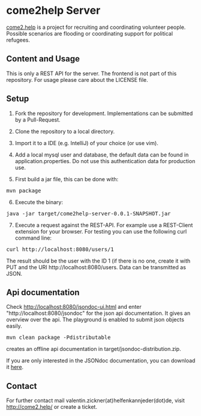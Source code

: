 # come2help Server

<a href="http://come2.help">come2.help</a> is a project for recruiting and coordinating volunteer people.
Possible scenarios are flooding or coordinating support for political refugees.

## Content and Usage

This is only a REST API for the server. The frontend is not part of this repository. For usage please care about the
LICENSE file.

## Setup

1. Fork the repository for development. Implementations can be submitted by a Pull-Request.

2. Clone the repository to a local directory.

3. Import it to a IDE (e.g. IntelliJ) of your choice (or use vim).

4. Add a local mysql user and database, the default data can be found in application.properties. Do not use this
authentication data for production use.

5. First build a jar file, this can be done with:
<pre>mvn package</pre>

6. Execute the binary:
<pre>java -jar target/come2help-server-0.0.1-SNAPSHOT.jar</pre>

7. Execute a request against the REST-API. For example use a REST-Client extension for your browser. For testing you can
use the following curl command line:
<pre>curl http://localhost:8080/users/1</pre>
The result should be the user with the ID 1 (if there is no one, create it with PUT and the URI http://localhost:8080/users.
Data can be transmitted as JSON.

## Api documentation
Check <a href="http://localhost:8080/jsondoc-ui.html">http://localhost:8080/jsondoc-ui.html</a> and enter "http://localhost:8080/jsondoc" for the json api documentation. It gives an overview over
the api. The playground is enabled to submit json objects easily.

<pre>mvn clean package -Pdistributable</pre> creates an offline api documentation in target/jsondoc-distribution.zip.

If you are only interested in the JSONdoc documentation, you can download it [here](http://helfenkannjeder.github.io/come2help-server/jsondoc-distribution.zip).

## Contact

For further contact mail valentin.zickner(at)helfenkannjeder(dot)de, visit http://come2.help/ or create a ticket.